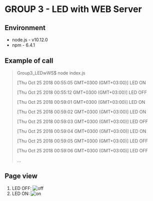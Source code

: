 # GROUP 3 - LED with WEB Server

## Environment
* node.js - v10.12.0
* npm - 6.4.1

## Example of call
> Group3_LEDwWS$ node index.js
> 
> [Thu Oct 25 2018 00:55:05 GMT+0300 (GMT+03:00)] LED ON
> 
> [Thu Oct 25 2018 00:55:12 GMT+0300 (GMT+03:00)] LED OFF
> 
> [Thu Oct 25 2018 00:59:01 GMT+0300 (GMT+03:00)] LED ON
> 
> [Thu Oct 25 2018 00:59:02 GMT+0300 (GMT+03:00)] LED ON
> 
> [Thu Oct 25 2018 00:59:03 GMT+0300 (GMT+03:00)] LED OFF
> 
> [Thu Oct 25 2018 00:59:04 GMT+0300 (GMT+03:00)] LED ON
> 
> [Thu Oct 25 2018 00:59:05 GMT+0300 (GMT+03:00)] LED OFF
> 
> [Thu Oct 25 2018 00:59:06 GMT+0300 (GMT+03:00)] LED OFF
> 
> ...

## Page view

1. LED OFF:
![off](https://raw.githubusercontent.com/MERA-IOT-COURSE/Group3_LEDwWS/master/screens/LED_OFF.png)
2. LED ON:
![on](https://raw.githubusercontent.com/MERA-IOT-COURSE/Group3_LEDwWS/master/screens/LED_ON.png)
